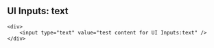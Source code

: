 ## UI Inputs: text

```
<div>
    <input type="text" value="test content for UI Inputs:text" />
</div>

```

